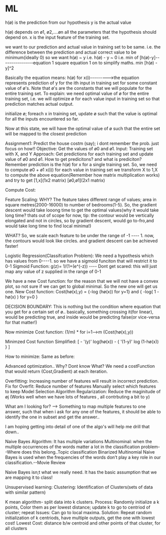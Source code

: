 # ML
h(ø) is the prediction from our hypothesis
y is the actual value

h(ø) depends on ø1, ø2,....øn all the parameters that the hypothesis should depend on.
x is the input feature of the training set.

we want to our prediction and actual value in training set to be same. i.e. the difference between the prediction and actual correct value to be minimum(ideally 0)
so we want h(ø) ~ y i.e. h(ø) - y ~ 0
i.e. min of [h(ø)-y]----------------equation 1
square equation 1 on to simplify maths.
min [h(ø) -y]^2

Basically the equation means:
h(ø) for x(i)--------->the equation represents prediction of y for the ith input in training set for some constant value of ø's.
Note that ø's are the constants that we will populate for the entire training set.
To explain:
we need optimal value of ø for the entire training set, i.e. we will optimize ø for each value input in training set so that prediction matches actual output.

initialize ø;
foreach x in training set,
	update ø such that the value is optimal for all the inputs encountered so far.

Now at this state, we will have the optimal value of ø such that the entire set will be mapped to the closest prediction	 

Assignment1:
Predict the house costm (say); i dont remember the prob. just focus on how!!
Objective: Get the values of ø0 and ø1.
Input: Training set with X, and Y
Approach: Get predictions for each training set and update value of ø0 and ø1.
How to get predicitons? and what is prediciton?
Remember prediction is the h(ø) for x for a single training set.
So, we need to compute ø0 + ø1 x(i)) for each value in training set
we transform X to 1,X to compute the above equation(Remember how matrix multiplication works) and try to get [1,x](1x2 matrix) [ø0,ø1](2x1 matrix)

Compute Cost:




Feature Scaling:
WHY?
The feature takes different range of values; area in square metres(2000-16000) to number of bedrooms(1-5).
So, the gradient descent would take looong time to get the optimal values(why it would take long time? thats out of scope for now, tip: the contour would be vertically elongated and not in circles, so by gradient descent, would go to-fro,and would take long time to find local minima!)

WHAT?
So, we scale each feature to be under the range of -1 ---- 1.
now, the contours would look like circles. and gradient descent can be achieved faster!


Logistic Regression(Classifcation Problem):
We need a hypothesis which has values from 0----1.
so we have a sigmoid funciton that will restrict it to 0-1
Sigmoid Function: g(z)= 1/(1+(e^(-z)) ---- Dont get scared: this will just map any value of z supplied in the range of 0-1

We have a new Cost function: for the reason that we will not have a convex plot, so not sure if we can get to global minimal.
So the new one will get us one.
New Cost function: 
Cost(hø(x),y) = {-log (hø(x)) for y=1} and { -log( 1 - hø(x) ) for y=0 }


DECISION BOUNDARY:
This is nothing but the condition where equation that you get for a certain set of ø..
basically, something crossing it(for linear), would be predicting true, and inside would be predicting false(or vice-versa for that matter!)


Now minimize Cost function: (1/m) * for i=1-->m (Cost(hø(x),y))

Minimzed Cost function Simplified: [ - '(y)' log(hø(x)) - { '(1-y)' log (1-hø(x)) } ]

How to minimize: Same as before:

Advanced optimization..
Why?
Dont know
What?
We need a costFunction that would return (Cost,Gradient) at each iteration.


Overfitting:
Increasing number of features will result in incorrect prediction.
	Fix for Overfit:
	Reduce number of features
		Manually select which features to keep
		Model Selection Algorithm
	Regularization:
		Reduce the maginitude of øj (Works well when we have lots of features , all contrbuting a bit to y)



What am I looking for?
--> Something to map multiple features to one answer, such that when i ask for any one of the features, it should be able to identify the one in subset and get the answer..

I am hoping getting into detail of one of the algo's will help me drill that down..

Naive Bayes Algorithm:
It has multiple variations
Multinominal: when the multiple occurrences of the words matter a lot in the classification problem--Where does this belong..Topic classification
Binarized Multinomial Naive Bayes is used when the frequencies of the words don’t play a key role in our classification.--Movie Review

Naive Bayes isn;t what we really need. It has the basic assumption that we are mapping it to class!



Unsupervised learning:
Clustering: Identification of Clusters(sets of data with similar pattern)

K mean algorithm- split data into k clusters.
Process: Randomly initialize a k points, Color them as per lowest distance; update k to go to centriod of cluster; repeat
Issues: Can go to local maxima.
Solution: Repeat random initialization of k centriods, have multiple outputs, get the one with lowest cost!
Lowest Cost: distance b/w centroid and other points of that cluster, for all clusters